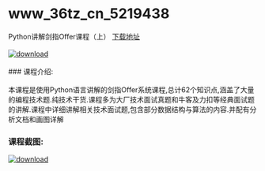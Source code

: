 # www_36tz_cn_5219438
Python讲解剑指Offer课程（上）
[下载地址](http://www.36tz.cn/article/5219438 "下载地址")
<br/></br>[![download](http://36tz.cn/muke_img/2021_04_1-30-300x174.png "下载地址")](http://www.36tz.cn/article/5219438 "下载地址")
<br/></br>### 课程介绍:<br/></br>本课程是使用Python语言讲解的剑指Offer系统课程,总计62个知识点,涵盖了大量的编程技术题.纯技术干货.课程多为大厂技术面试真题和牛客及力扣等经典面试题的讲解.课程中详细讲解相关技术面试题,包含部分数据结构与算法的内容.并配有分析文档和画图详解

### 课程截图:
[![download](http://36tz.cn/muke_img/2021_04_2-30.png "下载地址")](http://www.36tz.cn/article/5219438 "下载地址")
